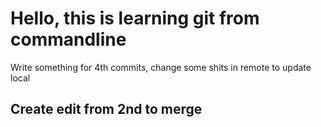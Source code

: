 # Hello, this is learning git from commandline
Write something for 4th commits, change some shits in remote to update local

## Create edit from 2nd to merge